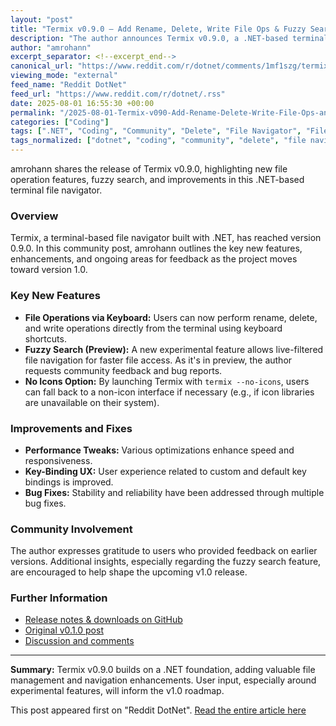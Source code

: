 ```yaml
---
layout: "post"
title: "Termix v0.9.0 – Add Rename, Delete, Write File Ops & Fuzzy Search (Preview)"
description: "The author announces Termix v0.9.0, a .NET-based terminal file navigator with new features such as keyboard file operations (rename, delete, write), an experimental fuzzy search, and a no-icons fallback. The update includes performance improvements, UX tweaks, and bug fixes. User feedback remains welcome ahead of v1.0."
author: "amrohann"
excerpt_separator: <!--excerpt_end-->
canonical_url: "https://www.reddit.com/r/dotnet/comments/1mf1szg/termix_v090_add_rename_delete_write_file_ops/"
viewing_mode: "external"
feed_name: "Reddit DotNet"
feed_url: "https://www.reddit.com/r/dotnet/.rss"
date: 2025-08-01 16:55:30 +00:00
permalink: "/2025-08-01-Termix-v090-Add-Rename-Delete-Write-File-Ops-and-Fuzzy-Search-Preview.html"
categories: ["Coding"]
tags: [".NET", "Coding", "Community", "Delete", "File Navigator", "File Operations", "Fuzzy Search", "Keyboard Shortcuts", "Open Source", "Performance", "Rename", "Terminal", "Termix", "User Experience"]
tags_normalized: ["dotnet", "coding", "community", "delete", "file navigator", "file operations", "fuzzy search", "keyboard shortcuts", "open source", "performance", "rename", "terminal", "termix", "user experience"]
---
```


amrohann shares the release of Termix v0.9.0, highlighting new file operation features, fuzzy search, and improvements in this .NET-based terminal file navigator.<!--excerpt_end-->

### Overview

Termix, a terminal-based file navigator built with .NET, has reached version 0.9.0. In this community post, amrohann outlines the key new features, enhancements, and ongoing areas for feedback as the project moves toward version 1.0.

### Key New Features

- **File Operations via Keyboard:** Users can now perform rename, delete, and write operations directly from the terminal using keyboard shortcuts.
- **Fuzzy Search (Preview):** A new experimental feature allows live-filtered file navigation for faster file access. As it's in preview, the author requests community feedback and bug reports.
- **No Icons Option:** By launching Termix with `termix --no-icons`, users can fall back to a non-icon interface if necessary (e.g., if icon libraries are unavailable on their system).

### Improvements and Fixes

- **Performance Tweaks:** Various optimizations enhance speed and responsiveness.
- **Key-Binding UX:** User experience related to custom and default key bindings is improved.
- **Bug Fixes:** Stability and reliability have been addressed through multiple bug fixes.

### Community Involvement

The author expresses gratitude to users who provided feedback on earlier versions. Additional insights, especially regarding the fuzzy search feature, are encouraged to help shape the upcoming v1.0 release.

### Further Information

- [Release notes & downloads on GitHub](https://github.com/amrohan/termix/releases/tag/v0.9.0)
- [Original v0.1.0 post](https://www.reddit.com/r/dotnet/s/FWLnUqM0CC)
- [Discussion and comments](https://www.reddit.com/r/dotnet/comments/1mf1szg/termix_v090_add_rename_delete_write_file_ops/)

---
**Summary:**
Termix v0.9.0 builds on a .NET foundation, adding valuable file management and navigation enhancements. User input, especially around experimental features, will inform the v1.0 roadmap.

This post appeared first on "Reddit DotNet". [Read the entire article here](https://www.reddit.com/r/dotnet/comments/1mf1szg/termix_v090_add_rename_delete_write_file_ops/)
